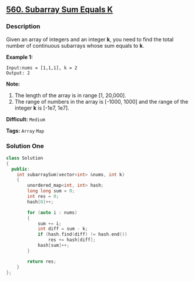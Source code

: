 ## [560. Subarray Sum Equals K](https://leetcode.com/problems/subarray-sum-equals-k/description/)

### Description

Given an array of integers and an integer **k**, you need to find the total number of continuous subarrays whose sum equals to **k**.

**Example 1:**

```
Input:nums = [1,1,1], k = 2
Output: 2
```

**Note:**

1. The length of the array is in range [1, 20,000].
2. The range of numbers in the array is [-1000, 1000] and the range of the integer **k** is [-1e7, 1e7].



**Difficult:** `Medium`

**Tags:** `Array` `Map`



### Solution One

```c++
class Solution
{
  public:
    int subarraySum(vector<int> &nums, int k)
    {
        unordered_map<int, int> hash;
        long long sum = 0;
        int res = 0;
        hash[0]++;

        for (auto i : nums)
        {
            sum += i;
            int diff = sum - k;
            if (hash.find(diff) != hash.end())
                res += hash[diff];
            hash[sum]++;
        }

        return res;
    }
};
```



